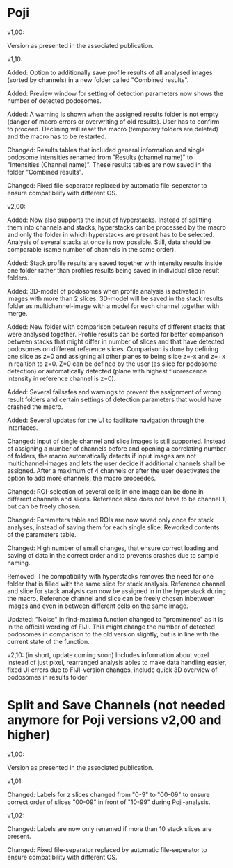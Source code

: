 # Poji

v1,00:

Version as presented in the associated publication.

v1,10:

Added: Option to additionally save profile results of all analysed images (sorted by channels) in a new folder called "Combined results".

Added: Preview window for setting of detection parameters now shows the number of detected podosomes.

Added: A warning is shown when the assigned results folder is not empty (danger of macro errors or overwriting of old results). User has to confirm to proceed. Declining will reset the macro (temporary folders are deleted) and the macro has to be restarted.

Changed: Results tables that included general information and single podosome intensities renamed from "Results (channel name)" to "Intensities (Channel name)". These results tables are now saved in the folder "Combined results".

Changed: Fixed file-separator replaced by automatic file-seperator to ensure compatibility with different OS.

v2,00:

Added: Now also supports the input of hyperstacks. Instead of splitting them into channels and stacks, hyperstacks can be processed by the macro and only the folder in which hyperstacks are present has to be selected. Analysis of several stacks at once is now possible.  Still, data should be comparable (same number of channels in the same order). 

Added: Stack profile results are saved together with intensity results inside one folder rather than profiles results being saved in individual slice result folders.

Added: 3D-model of podosomes when profile analysis is activated in images with more than 2 slices. 3D-model will be saved in the stack results folder as multichannel-image with a model for each channel together with merge.

Added: New folder with comparison between results of different stacks that were analysed together. Profile results can be sorted for better comparison between stacks that might differ in number of slices and that have detected podosomes on different reference slices. Comparison is done by defining one slice as z=0 and assigning all other planes to being slice z=-x and z=+x in realtion to z=0. Z=0 can be defined by the user (as slice for podosome detection) or automatically detected (plane with highest fluorescence intensity in reference channel is z=0).

Added: Several failsafes and warnings to prevent the assignment of wrong result folders and certain settings of detection parameters that would have crashed the macro.

Added: Several updates for the UI to facilitate navigation through the interfaces.  

Changed: Input of single channel and slice images is still supported. Instead of assigning a number of channels before and opening a correlating number of folders, the macro automatically detects if input images are not multichannel-images and lets the user decide if additional channels shall be assigned. After a maximum of 4 channels or after the user deactivates the option to add more channels, the macro proceedes.

Changed: ROI-selection of several cells in one image can be done in different channels and slices. Reference slice does not have to be channel 1, but can be freely chosen.

Changed: Parameters table and ROIs are now saved only once for stack analyses, instead of saving them for each single slice. Reworked contents of the parameters table.

Changed: High number of small changes, that ensure correct loading and saving of data in the correct order and to prevents crashes due to sample naming.


Removed: The compatibility with hyperstacks removes the need for one folder that is filled with the same slice for stack analysis. Reference channel and slice for stack analysis can now be assigned in in the hyperstack during the macro. Reference channel and slice can be freely chosen inbetween images and even in between different cells on the same image.

Updated: "Noise" in find-maxima function changed to "prominence" as it is in the official wording of FIJI. This might change the number of detected podosomes in comparison to the old version slightly, but is in line with the current state of the function.

v2,10: 
(in short, update coming soon)
Includes information about voxel instead of just pixel, rearranged analysis ables to make data handling easier, fixed UI errors due to FIJI-version changes, include quick 3D overview of podosomes in results folder

# Split and Save Channels (not needed anymore for Poji versions v2,00 and higher)


v1,00:

Version as presented in the associated publication.

v1,01:

Changed: Labels for z slices changed from "0-9" to "00-09" to ensure correct order of slices "00-09" in front of "10-99" during Poji-analysis.

v1,02:

Changed: Labels are now only renamed if more than 10 stack slices are present.

Changed: Fixed file-separator replaced by automatic file-seperator to ensure compatibility with different OS.
